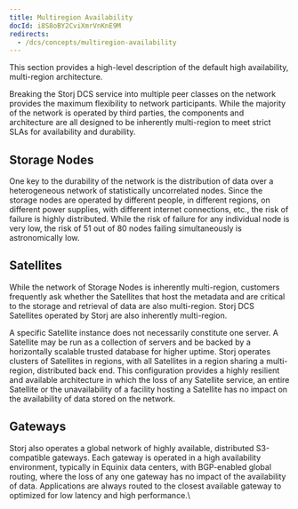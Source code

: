 ```yaml
---
title: Multiregion Availability
docId: i8S8oBY2CviXmrVnKnE9M
redirects:
  - /dcs/concepts/multiregion-availability
---
```


This section provides a high-level description of the default high availability, multi-region architecture.

Breaking the Storj DCS service into multiple peer classes on the network provides the maximum flexibility to network participants. While the majority of the network is operated by third parties, the components and architecture are all designed to be inherently multi-region to meet strict SLAs for availability and durability.

## Storage Nodes

One key to the durability of the network is the distribution of data over a heterogeneous network of statistically uncorrelated nodes. Since the storage nodes are operated by different people, in different regions, on different power supplies, with different internet connections, etc., the risk of failure is highly distributed. While the risk of failure for any individual node is very low, the risk of 51 out of 80 nodes failing simultaneously is astronomically low.

## Satellites

While the network of Storage Nodes is inherently multi-region, customers frequently ask whether the Satellites that host the metadata and are critical to the storage and retrieval of data are also multi-region. Storj DCS Satellites operated by Storj are also inherently multi-region. &#x20;

A specific Satellite instance does not necessarily constitute one server. A Satellite may be run as a collection of servers and be backed by a horizontally scalable trusted database for higher uptime. Storj operates clusters of Satellites in regions, with all Satellites in a region sharing a multi-region, distributed back end. This configuration provides a highly resilient and available architecture in which the loss of any Satellite service, an entire Satellite or the unavailability of a facility hosting a Satellite has no impact on the availability of data stored on the network.

## Gateways

Storj also operates a global network of highly available, distributed S3-compatible gateways. Each gateway is operated in a high availability environment, typically in Equinix data centers, with BGP-enabled global routing, where the loss of any one gateway has no impact of the availability of data. Applications are always routed to the closest available gateway to optimized for low latency and high performance.\\
